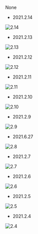 None
- 2021.2.14

![2.14](https://xtj2020.top/webimg/练字/2021-2/2021-2-14.jpg)

- 2021.2.13

![2.13](https://xtj2020.top/webimg/练字/2021-2/2021-2-13.jpg)

- 2021.2.12

![2.12](https://xtj2020.top/webimg/练字/2021-2/2021-2-12.jpg)

- 2021.2.11

![2.11](https://xtj2020.top/webimg/练字/2021-2/2021-2-11.jpg)
- 2021.2.10

![2.10](https://xtj2020.top/webimg/练字/2021-2/2021-2-10.jpg)

- 2021.2.9

![2.9](https://xtj2020.top/webimg/练字/2021-2/2021-2-9.jpg)

- 2021.6.27

![2.8](https://xtj2020.top/webimg/练字/2021-2/2021-2-8.jpg)

- 2021.2.7

![2.7](https://xtj2020.top/webimg/练字/2021-2/2021-2-7.jpg)

- 2021.2.6

![2.6](https://xtj2020.top/webimg/练字/2021-2/2021-2-6.jpg)


- 2021.2.5

![2.5](https://xtj2020.top/webimg/练字/2021-2/2021-2-5.jpg)

- 2021.2.4

![2.4](https://xtj2020.top/webimg/练字/2021-2/2021-2-4.jpg)
